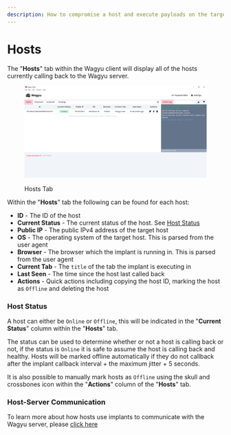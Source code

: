 ```yaml
---
description: How to compromise a host and execute payloads on the target browser
---
```


# Hosts

The "**Hosts**" tab within the Wagyu client will display all of the hosts currently calling back to the Wagyu server.

<figure><img src="https://raw.githubusercontent.com/c0nf1den71al/wagyu-xss/main/images/client-hosts.png" alt=""><figcaption><p>Hosts Tab</p></figcaption></figure>

Within the "**Hosts**" tab the following can be found for each host:

* **ID** - The ID of the host
* **Current Status** - The current status of the host. See [Host Status](./#undefined)
* **Public IP** - The public IPv4 address of the target host
* **OS** - The operating system of the target host. This is parsed from the user agent
* **Browser** - The browser which the implant is running in. This is parsed from the user agent
* **Current Tab** - The `title` of the tab the implant is executing in
* **Last Seen** - The time since the host last called back
* **Actions** - Quick actions including copying the host ID, marking the host as `Offline` and deleting the host&#x20;

### Host Status

A host can either be `Online` or `Offline`, this will be indicated in the "**Current Status**" column within the "**Hosts**" tab.

The status can be used to determine whether or not a host is calling back or not, if the status is `Online` it is safe to assume the host is calling back and healthy. Hosts will be marked offline automatically if they do not callback after the implant callback interval + the maximum jitter + 5 seconds.

It is also possible to manually mark hosts as `Offline` using the skull and crossbones icon within the "**Actions**" column of the "**Hosts**" tab.

### Host-Server Communication

To learn more about how hosts use implants to communicate with the Wagyu server, please [click here](../implants/#implant-structure-and-communication)
